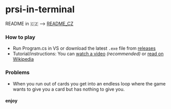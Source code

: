 # prsi-in-terminal
README in 🇨🇿 --> [README_CZ](https://github.com/Viking0001/prsi-in-terminal/blob/main/README_CZ.md)

### How to play
 - Run Program.cs in VS or download the latest `.exe` file from [releases](https://github.com/Viking0001/prsi-in-terminal/releases/latest)
 - Tutorial/instructions: You can [watch a video](https://www.youtube.com/watch?v=i3dOZB-XJmM) *(recommended)* or [read on Wikipedia](https://en.wikipedia.org/wiki/Mau-Mau_(card_game)#Czech_Republic)

### Problems
 - When you run out of cards you get into an endless loop where the game wants to give you a card but has nothing to give you.

#### enjoy
